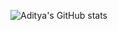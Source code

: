 ![Aditya's GitHub stats](https://github-readme-stats.vercel.app/api?username=Aa20475&show_icons=true&theme=tokyonight)
